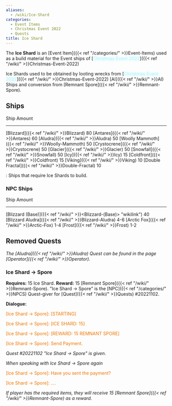 ```yaml
---
aliases:
  - /wiki/Ice-Shard
categories:
  - Event Items
  - Christmas Event 2022
  - Quests
title: Ice Shard
---
```


The **Ice Shard** is an [Event Item]({{< ref "/categories/" >}}Event-Items) used as a build material for the Event ships of [<span style="color:#aef2fe;text-shadow: 1px 1px 10px #aef2fe;">Christmas Event 2022</span>]({{< ref "/wiki/" >}}Christmas-Event-2022)

Ice Shards used to be obtained by looting wrecks from [<span style="color:#aef2fe;text-shadow: 1px 1px 10px #aef2fe;">Christmas Event 2022</span>]({{< ref "/wiki/" >}}Christmas-Event-2022) [AI]({{< ref "/wiki/" >}}AI) Ships and conversion from [Remnant Spore]({{< ref "/wiki/" >}}Remnant-Spore).

## Ships

Ship Amount

---

[Blizzard]({{< ref "/wiki/" >}}Blizzard) 80 [Antares]({{< ref "/wiki/" >}}Antares) 60 [Aludra]({{< ref "/wiki/" >}}Aludra) 50 [Woolly Mammoth]({{< ref "/wiki/" >}}Woolly-Mammoth) 50 [Crystocrene]({{< ref "/wiki/" >}}Crystocrene) 50 [Glacier]({{< ref "/wiki/" >}}Glacier) 50 [Snowfall]({{< ref "/wiki/" >}}Snowfall) 50 [Icy]({{< ref "/wiki/" >}}Icy) 15 [Coldfront]({{< ref "/wiki/" >}}Coldfront) 15 [Viking]({{< ref "/wiki/" >}}Viking) 10 [Double Fractal]({{< ref "/wiki/" >}}Double-Fractal) 10

: Ships that require Ice Shards to build.

### NPC Ships

Ship Amount

---

[Blizzard (Base)]({{< ref "/wiki/" >}}<Blizzard-(Base)> "wikilink") 40 [Blizzard Aludra]({{< ref "/wiki/" >}}Blizzard-Aludra) 4-6 [Arctic Fox]({{< ref "/wiki/" >}}Arctic-Fox) 1-4 [Frost]({{< ref "/wiki/" >}}Frost) 1-2

## Removed Quests

_The [Aludra]({{< ref "/wiki/" >}}Aludra) Quest can be found in the page [Operator]({{< ref "/wiki/" >}}Operator)._

### Ice Shard -> Spore

**Requires:** 15 Ice Shard. **Reward:** 15 [Remnant Spore]({{< ref "/wiki/" >}}Remnant-Spore). "Ice Shard -> Spore" is the [NPC]({{< ref "/categories/" >}}NPCS) Quest-giver for [Quest]({{< ref "/wiki/" >}}Quests) #20221102.

**Dialogue:**

<span style="color:#ee7600">[Ice Shard -> Spore]: [STARTING]</span>

[Player]: ...

<span style="color:#ee7600">[Ice Shard -> Spore]: [ICE SHARD: 15]</span>

[Player]: ...

<span style="color:#ee7600">[Ice Shard -> Spore]: [REWARD: 15 REMNANT SPORE]</span>

[Player]: Ok.

<span style="color:#ee7600">[Ice Shard -> Spore]: Send Payment.</span>

_Quest #20221102 "Ice Shard -> Spore" is given._

_When speaking with Ice Shard -> Spore again_

<span style="color:#ee7600">[Ice Shard -> Spore]: Have you sent the payment?</span>

[Player]: Yes.

<span style="color:#ee7600">[Ice Shard -> Spore]: ....</span>

_If player has the required items, they will receive 15 [Remnant Spore]({{< ref "/wiki/" >}}Remnant-Spore) as a reward._
